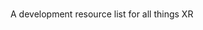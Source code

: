 <h1 align="center"><The Ultimate XR Developers Resource Guide></h1>
A development resource list for all things XR
